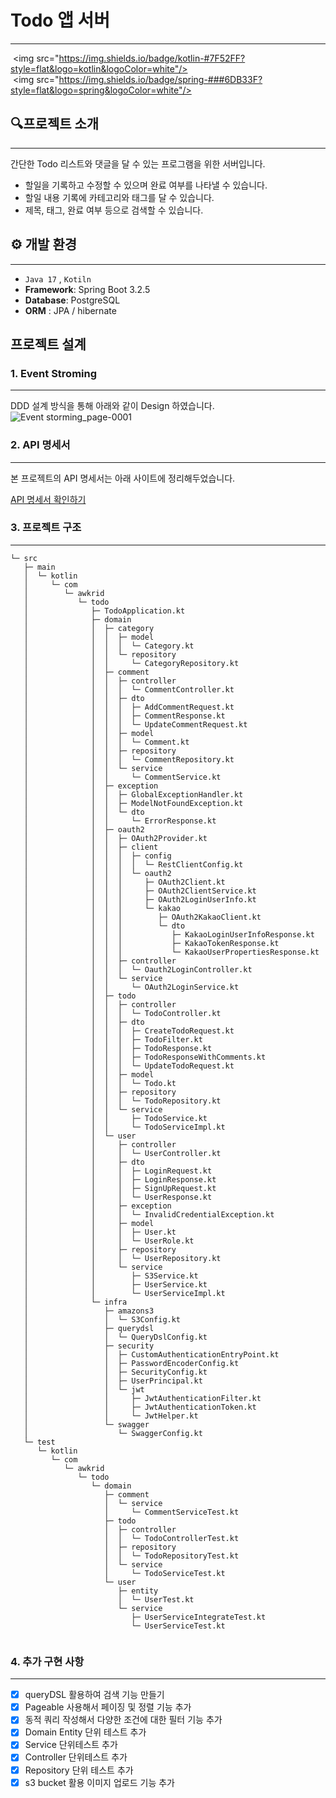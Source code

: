 # Todo 앱 서버
---
 <img src="https://img.shields.io/badge/kotlin-#7F52FF?style=flat&logo=kotlin&logoColor=white"/>  <img src="https://img.shields.io/badge/spring-###6DB33F?style=flat&logo=spring&logoColor=white"/>
 
## 🔍프로젝트 소개 
---

간단한 Todo 리스트와 댓글을 달 수 있는 프로그램을 위한 서버입니다. 
- 할일을 기록하고 수정할 수 있으며 완료 여부를 나타낼 수 있습니다.
- 할일 내용 기록에 카테고리와 태그를 달 수 있습니다.
- 제목, 태그, 완료 여부 등으로 검색할 수 있습니다. 

## ⚙️ 개발 환경
---

- `Java 17` , `Kotiln`
- **Framework**: Spring Boot 3.2.5
- **Database**: PostgreSQL
- **ORM** : JPA / hibernate 

## 프로젝트 설계
### 1. Event Stroming
---

DDD 설계 방식을 통해 아래와 같이 Design 하였습니다.
![Event storming_page-0001](https://github.com/AWKRID/Todo/assets/137989290/34c09760-fb3e-4287-91b5-7386e862bd1a)

### 2. API 명세서
---

본 프로젝트의 API 명세서는 아래 사이트에 정리해두었습니다.

[API 명세서 확인하기](https://leather-antimony-86c.notion.site/Todo-API-4cdba9cd234143569797d2c34137f009)


### 3. 프로젝트 구조
---

```
└─ src
   ├─ main
   │  └─ kotlin
   │     └─ com
   │        └─ awkrid
   │           └─ todo
   │              ├─ TodoApplication.kt
   │              ├─ domain
   │              │  ├─ category
   │              │  │  ├─ model
   │              │  │  │  └─ Category.kt
   │              │  │  └─ repository
   │              │  │     └─ CategoryRepository.kt
   │              │  ├─ comment
   │              │  │  ├─ controller
   │              │  │  │  └─ CommentController.kt
   │              │  │  ├─ dto
   │              │  │  │  ├─ AddCommentRequest.kt
   │              │  │  │  ├─ CommentResponse.kt
   │              │  │  │  └─ UpdateCommentRequest.kt
   │              │  │  ├─ model
   │              │  │  │  └─ Comment.kt
   │              │  │  ├─ repository
   │              │  │  │  └─ CommentRepository.kt
   │              │  │  └─ service
   │              │  │     └─ CommentService.kt
   │              │  ├─ exception
   │              │  │  ├─ GlobalExceptionHandler.kt
   │              │  │  ├─ ModelNotFoundException.kt
   │              │  │  └─ dto
   │              │  │     └─ ErrorResponse.kt
   │              │  ├─ oauth2
   │              │  │  ├─ OAuth2Provider.kt
   │              │  │  ├─ client
   │              │  │  │  ├─ config
   │              │  │  │  │  └─ RestClientConfig.kt
   │              │  │  │  └─ oauth2
   │              │  │  │     ├─ OAuth2Client.kt
   │              │  │  │     ├─ OAuth2ClientService.kt
   │              │  │  │     ├─ OAuth2LoginUserInfo.kt
   │              │  │  │     └─ kakao
   │              │  │  │        ├─ OAuth2KakaoClient.kt
   │              │  │  │        └─ dto
   │              │  │  │           ├─ KakaoLoginUserInfoResponse.kt
   │              │  │  │           ├─ KakaoTokenResponse.kt
   │              │  │  │           └─ KakaoUserPropertiesResponse.kt
   │              │  │  ├─ controller
   │              │  │  │  └─ Oauth2LoginController.kt
   │              │  │  └─ service
   │              │  │     └─ OAuth2LoginService.kt
   │              │  ├─ todo
   │              │  │  ├─ controller
   │              │  │  │  └─ TodoController.kt
   │              │  │  ├─ dto
   │              │  │  │  ├─ CreateTodoRequest.kt
   │              │  │  │  ├─ TodoFilter.kt
   │              │  │  │  ├─ TodoResponse.kt
   │              │  │  │  ├─ TodoResponseWithComments.kt
   │              │  │  │  └─ UpdateTodoRequest.kt
   │              │  │  ├─ model
   │              │  │  │  └─ Todo.kt
   │              │  │  ├─ repository
   │              │  │  │  └─ TodoRepository.kt
   │              │  │  └─ service
   │              │  │     ├─ TodoService.kt
   │              │  │     └─ TodoServiceImpl.kt
   │              │  └─ user
   │              │     ├─ controller
   │              │     │  └─ UserController.kt
   │              │     ├─ dto
   │              │     │  ├─ LoginRequest.kt
   │              │     │  ├─ LoginResponse.kt
   │              │     │  ├─ SignUpRequest.kt
   │              │     │  └─ UserResponse.kt
   │              │     ├─ exception
   │              │     │  └─ InvalidCredentialException.kt
   │              │     ├─ model
   │              │     │  ├─ User.kt
   │              │     │  └─ UserRole.kt
   │              │     ├─ repository
   │              │     │  └─ UserRepository.kt
   │              │     └─ service
   │              │        ├─ S3Service.kt
   │              │        ├─ UserService.kt
   │              │        └─ UserServiceImpl.kt
   │              └─ infra
   │                 ├─ amazons3
   │                 │  └─ S3Config.kt
   │                 ├─ querydsl
   │                 │  └─ QueryDslConfig.kt
   │                 ├─ security
   │                 │  ├─ CustomAuthenticationEntryPoint.kt
   │                 │  ├─ PasswordEncoderConfig.kt
   │                 │  ├─ SecurityConfig.kt
   │                 │  ├─ UserPrincipal.kt
   │                 │  └─ jwt
   │                 │     ├─ JwtAuthenticationFilter.kt
   │                 │     ├─ JwtAuthenticationToken.kt
   │                 │     └─ JwtHelper.kt
   │                 └─ swagger
   │                    └─ SwaggerConfig.kt
   └─ test
      └─ kotlin
         └─ com
            └─ awkrid
               └─ todo
                  └─ domain
                     ├─ comment
                     │  └─ service
                     │     └─ CommentServiceTest.kt
                     ├─ todo
                     │  ├─ controller
                     │  │  └─ TodoControllerTest.kt
                     │  ├─ repository
                     │  │  └─ TodoRepositoryTest.kt
                     │  └─ service
                     │     └─ TodoServiceTest.kt
                     └─ user
                        ├─ entity
                        │  └─ UserTest.kt
                        └─ service
                           ├─ UserServiceIntegrateTest.kt
                           └─ UserServiceTest.kt


```

### 4. 추가 구현 사항
---
- [x] queryDSL 활용하여 검색 기능 만들기
- [x] Pageable 사용해서 페이징 및 정렬 기능 추가
- [x] 동적 쿼리 작성해서 다양한 조건에 대한 필터 기능 추가
- [x] Domain Entity 단위 테스트 추가
- [x] Service 단위테스트 추가
- [x] Controller 단위테스트 추가
- [x] Repository 단위 테스트 추가
- [x] s3 bucket 활용 이미지 업로드 기능 추가      
